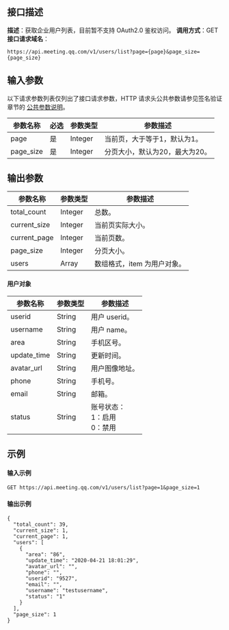 ## 接口描述
**描述**：获取企业用户列表，目前暂不支持 OAuth2.0 鉴权访问。
**调用方式**：GET
**接口请求域名**：
```Plaintext
https://api.meeting.qq.com/v1/users/list?page={page}&page_size={page_size}
```






## 输入参数

以下请求参数列表仅列出了接口请求参数，HTTP 请求头公共参数请参见签名验证章节的 [公共参数说明](https://cloud.tencent.com/document/product/1095/42413#.E5.85.AC.E5.85.B1.E5.8F.82.E6.95.B0)。

| 参数名称  | 必选 | 参数类型 | 参数描述 |
| --------- | ---- | -------- | -------- |
| page      | 是   | Integer  | 当前页，大于等于1，默认为1。   |
| page_size | 是   | Integer  | 分页大小，默认为20，最大为20。 |

## 输出参数

| 参数名称     | 参数类型 | 参数描述                 |
| ------------ | -------- | ------------------------ |
| total_count  | Integer  | 总数。                     |
| current_size | Integer  | 当前页实际大小。           |
| current_page | Integer  | 当前页数。                 |
| page_size    | Integer  | 分页大小。                 |
| users        | Array    | 数组格式，item 为用户对象。 |

#### 用户对象

| 参数名称    | 参数类型 | 参数描述                   |
| ----------- | -------- | -------------------------- |
| userid      | String   | 用户 userid。                 |
| username    | String   | 用户 name。                   |
| area        | String   | 手机区号。                   |
| update_time | String   | 更新时间。                   |
| avatar_url  | String   | 用户图像地址。               |
| phone       | String   | 手机号。                     |
| email       | String   | 邮箱。                       |
| status      | String   | 账号状态：<br>1：启用<br>0：禁用 |


## 示例
#### 输入示例
```plaintext
GET https://api.meeting.qq.com/v1/users/list?page=1&page_size=1
```


#### 输出示例
```plaintext
{
  "total_count": 39,
  "current_size": 1,
  "current_page": 1,
  "users": [
    {
      "area": "86",
      "update_time": "2020-04-21 18:01:29",
      "avatar_url": "",
      "phone": "",
      "userid": "9527",
      "email": "",
      "username": "testusername",
      "status": "1"
    }
  ],
  "page_size": 1
}
```
